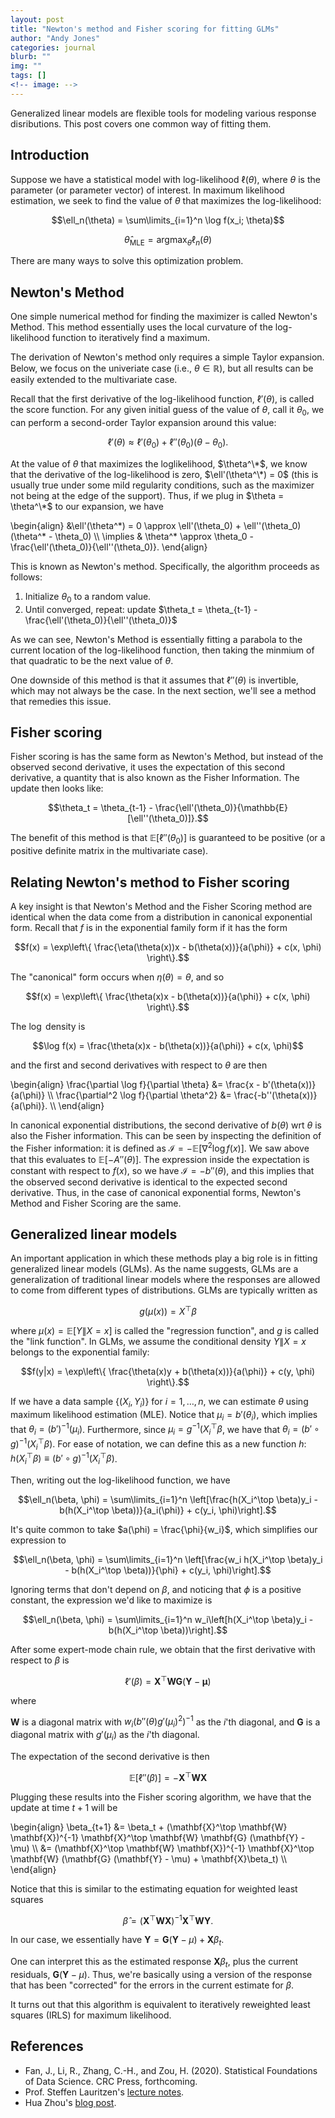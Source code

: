 ```yaml
---
layout: post
title: "Newton's method and Fisher scoring for fitting GLMs"
author: "Andy Jones"
categories: journal
blurb: ""
img: ""
tags: []
<!-- image: -->
---
```


Generalized linear models are flexible tools for modeling various response disributions. This post covers one common way of fitting them.

## Introduction

Suppose we have a statistical model with log-likelihood $\ell(\theta)$, where $\theta$ is the parameter (or parameter vector) of interest. In maximum likelihood estimation, we seek to find the value of $\theta$ that maximizes the log-likelihood:

$$\ell_n(\theta) = \sum\limits_{i=1}^n \log f(x_i; \theta)$$

$$\hat{\theta}_{\text{MLE}} = \text{arg}\max_{\theta} \ell_n(\theta)$$

There are many ways to solve this optimization problem.

## Newton's Method

One simple numerical method for finding the maximizer is called Newton's Method. This method essentially uses the local curvature of the log-likelihood function to iteratively find a maximum.

The derivation of Newton's method only requires a simple Taylor expansion. Below, we focus on the univeriate case (i.e., $\theta \in \mathbb{R}$), but all results can be easily extended to the multivariate case. 

Recall that the first derivative of the log-likelihood function, $\ell'(\theta)$, is called the score function. For any given initial guess of the value of $\theta$, call it $\theta_0$, we can perform a second-order Taylor expansion around this value:

$$\ell'(\theta) \approx \ell'(\theta_0) + \ell''(\theta_0) (\theta - \theta_0).$$

At the value of $\theta$ that maximizes the loglikelihood, $\theta^\*$, we know that the derivative of the log-likelihood is zero, $\ell'(\theta^\*) = 0$ (this is usually true under some mild regularity conditions, such as the maximizer not being at the edge of the support). Thus, if we plug in $\theta = \theta^\*$ to our expansion, we have

\begin{align} &\ell'(\theta^\*) = 0 \approx \ell'(\theta_0) + \ell''(\theta_0) (\theta^\* - \theta_0) \\\ \implies & \theta^\* \approx \theta_0 - \frac{\ell'(\theta_0)}{\ell''(\theta_0)}. \end{align}

This is known as Newton's method. Specifically, the algorithm proceeds as follows:

1. Initialize $\theta_0$ to a random value.
2. Until converged, repeat: update $\theta_t = \theta_{t-1} - \frac{\ell'(\theta_0)}{\ell''(\theta_0)}$
    
As we can see, Newton's Method is essentially fitting a parabola to the current location of the log-likelihood function, then taking the minmium of that quadratic to be the next value of $\theta$.

One downside of this method is that it assumes that $\ell''(\theta)$ is invertible, which may not always be the case. In the next section, we'll see a method that remedies this issue.

## Fisher scoring

Fisher scoring is has the same form as Newton's Method, but instead of the observed second derivative, it uses the expectation of this second derivative, a quantity that is also known as the Fisher Information. The update then looks like:

$$\theta_t = \theta_{t-1} - \frac{\ell'(\theta_0)}{\mathbb{E}[\ell''(\theta_0)]}.$$

The benefit of this method is that $\mathbb{E}[\ell''(\theta_0)]$ is guaranteed to be positive (or a positive definite matrix in the multivariate case).

## Relating Newton's method to Fisher scoring

A key insight is that Newton's Method and the Fisher Scoring method are identical when the data come from a distribution in canonical exponential form. Recall that $f$ is in the exponential family form if it has the form

$$f(x) = \exp\left\{ \frac{\eta(\theta(x))x - b(\theta(x))}{a(\phi)} + c(x, \phi) \right\}.$$

The "canonical" form occurs when $\eta(\theta) = \theta$, and so

$$f(x) = \exp\left\{ \frac{\theta(x)x - b(\theta(x))}{a(\phi)} + c(x, \phi) \right\}.$$

The $\log$ density is

$$\log f(x) = \frac{\theta(x)x - b(\theta(x))}{a(\phi)} + c(x, \phi)$$

and the first and second derivatives with respect to $\theta$ are then

\begin{align} \frac{\partial \log f}{\partial \theta} &= \frac{x - b'(\theta(x))}{a(\phi)} \\\ \frac{\partial^2 \log f}{\partial \theta^2} &= \frac{-b''(\theta(x))}{a(\phi)}. \\\ \end{align}

In canonical exponential distributions, the second derivative of $b(\theta)$ wrt $\theta$ is also the Fisher information. This can be seen by inspecting the definition of the Fisher information: it is defined as $\mathcal{I} = -\mathbb{E}[\nabla^2 \log f(x)]$. We saw above that this evaluates to $\mathbb{E}[- A''(\theta)]$. The expression inside the expectation is constant with respect to $f(x)$, so we have $\mathcal{I} = - b''(\theta)$, and this implies that the observed second derivative is identical to the expected second derivative. Thus, in the case of canonical exponential forms, Newton's Method and Fisher Scoring are the same.


## Generalized linear models

An important application in which these methods play a big role is in fitting generalized linear models (GLMs). As the name suggests, GLMs are a generalization of traditional linear models where the responses are allowed to come from different types of distributions. GLMs are typically written as

$$g(\mu(x)) = X^\top \beta$$

where $\mu(x) = \mathbb{E}[Y \| X = x]$ is called the "regression function", and $g$ is called the "link function". In GLMs, we assume the conditional density $Y \| X = x$ belongs to the exponential family:

$$f(y|x) = \exp\left\{ \frac{\theta(x)y + b(\theta(x))}{a(\phi)} + c(y, \phi) \right\}.$$

If we have a data sample $\{(X_i, Y_i)\}$ for $i = 1, \dots, n$, we can estimate $\theta$ using maximum likelihood estimation (MLE). Notice that $\mu_i = b'(\theta_i)$, which implies that $\theta_i = (b')^{-1}(\mu_i)$. Furthermore, since $\mu_i = g^{-1}(X_i^\top \beta$, we have that $\theta_i = (b' \circ g)^{-1}(X_i^\top \beta)$. For ease of notation, we can define this as a new function $h$: $h(X_i^\top \beta) \equiv (b' \circ g)^{-1}(X_i^\top \beta)$.

Then, writing out the log-likelihood function, we have

$$\ell_n(\beta, \phi) = \sum\limits_{i=1}^n \left[\frac{h(X_i^\top \beta)y_i - b(h(X_i^\top \beta))}{a_i(\phi)} + c(y_i, \phi)\right].$$

It's quite common to take $a(\phi) = \frac{\phi}{w_i}$, which simplifies our expression to

$$\ell_n(\beta, \phi) = \sum\limits_{i=1}^n \left[\frac{w_i h(X_i^\top \beta)y_i - b(h(X_i^\top \beta))}{\phi} + c(y_i, \phi)\right].$$

Ignoring terms that don't depend on $\beta$, and noticing that $\phi$ is a positive constant, the expression we'd like to maximize is

$$\ell_n(\beta, \phi) = \sum\limits_{i=1}^n w_i\left[h(X_i^\top \beta)y_i - b(h(X_i^\top \beta))\right].$$

After some expert-mode chain rule, we obtain that the first derivative with respect to $\beta$ is

$$\ell'(\beta) = \mathbf{X}^\top \mathbf{W} \mathbf{G} (\mathbf{Y} - \boldsymbol{\mu})$$

where 

$\mathbf{W}$ is a diagonal matrix with $w_i (b''(\theta)g'(\mu_i)^2)^{-1}$ as the $i$'th diagonal, and $\mathbf{G}$ is a diagonal matrix with $g'(\mu_i)$ as the $i$'th diagonal.

The expectation of the second derivative is then

$$\mathbb{E}[\ell''(\beta)] = -\mathbf{X}^\top \mathbf{W} \mathbf{X}$$

Plugging these results into the Fisher scoring algorithm, we have that the update at time $t+1$ will be 

\begin{align} \beta_{t+1} &= \beta_t + (\mathbf{X}^\top \mathbf{W} \mathbf{X})^{-1} \mathbf{X}^\top \mathbf{W} \mathbf{G} (\mathbf{Y} - \mu) \\\ &= (\mathbf{X}^\top \mathbf{W} \mathbf{X})^{-1} \mathbf{X}^\top \mathbf{W} (\mathbf{G} (\mathbf{Y} - \mu) + \mathbf{X}\beta_t) \\\ \end{align}

Notice that this is similar to the estimating equation for weighted least squares

$$\hat{\beta} = (\mathbf{X}^\top \mathbf{W} \mathbf{X})^{-1} \mathbf{X}^\top \mathbf{W}\mathbf{Y}.$$

In our case, we essentially have $\mathbf{Y} = \mathbf{G} (\mathbf{Y} - \mu) + \mathbf{X}\beta_t.$

One can interpret this as the estimated response $\mathbf{X}\beta_t$, plus the current residuals, $\mathbf{G} (\mathbf{Y} - \mu)$. Thus, we're basically using a version of the response that has been "corrected" for the errors in the current estimate for $\beta$. 

It turns out that this algorithm is equivalent to iteratively reweighted least squares (IRLS) for maximum likelihood.

## References 

- Fan, J., Li, R., Zhang, C.-H., and Zou, H. (2020). Statistical Foundations of Data Science.
CRC Press, forthcoming.
- Prof. Steffen Lauritzen's [lecture notes](http://www.stats.ox.ac.uk/~steffen/teaching/bs2HT9/scoring.pdf).
- Hua Zhou's [blog post](https://hua-zhou.github.io/index.html).
